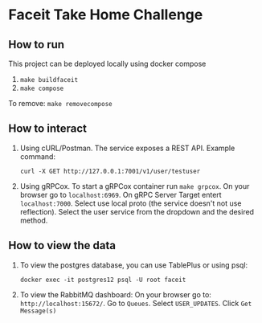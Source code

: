 # Faceit Take Home Challenge

## How to run

This project can be deployed locally using docker compose

1. `make buildfaceit`
2. `make compose`

To remove:  `make removecompose`

## How to interact

1. Using cURL/Postman.
The service exposes a REST API. Example command: 

    `curl -X GET http://127.0.0.1:7001/v1/user/testuser`

2. Using gRPCox.
To start a gRPCox container run `make grpcox`.
On your browser go to `localhost:6969`.
On gRPC Server Target entert `localhost:7000`.
Select use local proto (the service doesn't not use reflection).
Select the user service from the dropdown and the desired method.

## How to view the data

1. To view the postgres database, you can use TablePlus or using psql:

    `docker exec -it postgres12 psql -U root faceit`

2. To view the RabbitMQ dashboard:
On your browser go to: `http://localhost:15672/`.
Go to `Queues`.
Select `USER_UPDATES`.
Click `Get Message(s)`


